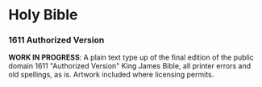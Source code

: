 # Holy Bible
### 1611 Authorized Version


**WORK IN PROGRESS**: A plain text type up of the final edition of the public domain 1611 "Authorized Version" King James Bible, all printer errors and old spellings, as is. Artwork included where licensing permits.
